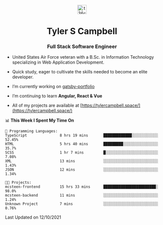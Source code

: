 <p align="center">
<a href="https://www.linkedin.com/in/t36campbell" target="blank"><img align="center" src="https://ik.imagekit.io/t36campbell/Portfolio/linkedin.png.original_m8bbGgPh6.png" alt="t36campbell" height="30" width="30" /></a>
</p>
<h1 align="center">Tyler S Campbell</h1>
<h3 align="center">Full Stack Software Engineer</h3>

* United States Air Force veteran with a B.Sc. in Information Technology specializing in Web Application Development. 

* Quick study, eager to cultivate the skills needed to become an elite developer.

* I’m currently working on [gatsby-portfolio](https://github.com/t36campbell/gatsby-portfolio)

* I’m continuing to learn **Angular, React & Vue**

* All of my projects are available at [https://tylercampbell.space/](https://tylercampbell.space/)

<!--START_SECTION:waka-->
📊 **This Week I Spent My Time On** 

```text
💬 Programming Languages: 
TypeScript               8 hrs 19 mins       █████████████░░░░░░░░░░░░   52.45% 
HTML                     5 hrs 40 mins       █████████░░░░░░░░░░░░░░░░   35.7% 
SCSS                     1 hr 7 mins         █░░░░░░░░░░░░░░░░░░░░░░░░   7.08% 
XML                      13 mins             ░░░░░░░░░░░░░░░░░░░░░░░░░   1.43% 
JSON                     12 mins             ░░░░░░░░░░░░░░░░░░░░░░░░░   1.34%

🐱‍💻 Projects: 
mcsteen-frontend         15 hrs 33 mins      ████████████████████████░   98.0% 
mcsteen-backend          11 mins             ░░░░░░░░░░░░░░░░░░░░░░░░░   1.24% 
Unknown Project          7 mins              ░░░░░░░░░░░░░░░░░░░░░░░░░   0.76%

```


 Last Updated on 12/10/2021
<!--END_SECTION:waka-->

